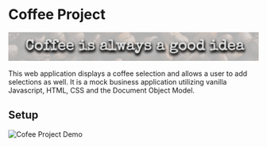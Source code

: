 # Coffee Project
![Coffee Project](img/coffee_header1.jpg)

This web application displays a coffee selection and allows a user to add selections as well. It is a mock business application utilizing vanilla Javascript, HTML, CSS and the Document Object Model.

## Setup


![Cofee Project Demo](img/demo.gif)
